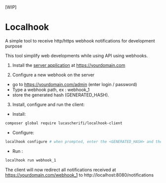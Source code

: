 [WIP]

# Localhook

A simple tool to receive http/https webhook notifications for development purpose

This tool simplify web developments while using API using webhooks.

1) Install the [server application](https://github.com/lucascherifi/localhook-server) at https://yourdomain.com

2) Configure a new webhook on the server

- go to https://yourdomain.com/admin (enter login / password)
- Type a webhook path, ex : webhook_1
- store the generated hash (GENERATED_HASH).

3) Install, configure and run the client:

- Install:
```bash
composer global require lucascherifi/localhook-client
```
- Configure:
```bash
localhook configure # when prompted, enter the <GENERATED_HASH> and the local endpoint "http://localhost:8080/notifications"
```
- Run :
```bash
localhook run webhook_1
```

The client will now redirect all notifications received at https://yourdomain.com/webhook_1 to http://localhost:8080/notifications
